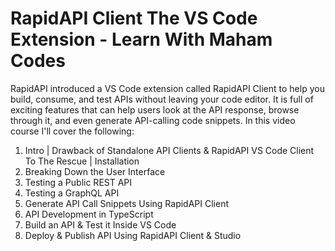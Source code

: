# RapidAPI Client The VS Code Extension - Learn With Maham Codes
RapidAPI introduced a VS Code extension called RapidAPI Client to help you build, consume, and test APIs without leaving your code editor. It is full of exciting features that can help users look at the API response, browse through it, and even generate API-calling code snippets.
In this video course I'll cover the following:
1. Intro | Drawback of Standalone API Clients & RapidAPI VS Code Client To The Rescue | Installation
2. Breaking Down the User Interface
3. Testing a Public REST API
4. Testing a GraphQL API
5. Generate API Call Snippets Using RapidAPI Client
6. API Development in TypeScript
7. Build an API & Test it Inside VS Code
8. Deploy & Publish API Using RapidAPI Client & Studio
